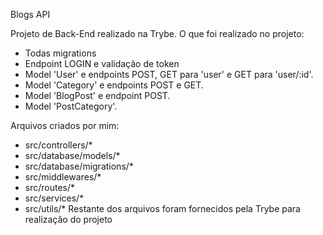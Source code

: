 Blogs API

Projeto de Back-End realizado na Trybe.
O que foi realizado no projeto:
- Todas migrations
- Endpoint LOGIN e validação de token
- Model 'User' e endpoints POST, GET para 'user' e GET para 'user/:id'.
- Model 'Category' e endpoints POST e GET.
- Model 'BlogPost' e endpoint POST.
- Model 'PostCategory'.

Arquivos criados por mim:
- src/controllers/*
- src/database/models/*
- src/database/migrations/*
- src/middlewares/*
- src/routes/*
- src/services/*
- src/utils/*
Restante dos arquivos foram fornecidos pela Trybe para realização do projeto
